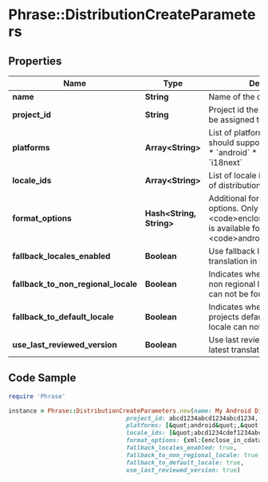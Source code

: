 # Phrase::DistributionCreateParameters

## Properties

Name | Type | Description | Notes
------------ | ------------- | ------------- | -------------
**name** | **String** | Name of the distribution | [optional] 
**project_id** | **String** | Project id the distribution should be assigned to. | [optional] 
**platforms** | **Array&lt;String&gt;** | List of platforms the distribution should support. Valid values are: * &#x60;android&#x60; * &#x60;ios&#x60; * &#x60;flutter&#x60; * &#x60;i18next&#x60; | [optional] 
**locale_ids** | **Array&lt;String&gt;** | List of locale ids that will be part of distribution releases | [optional] 
**format_options** | **Hash&lt;String, String&gt;** | Additional formatting and render options. Only &lt;code&gt;enclose_in_cdata&lt;/code&gt; is available for platform &lt;code&gt;android&lt;/code&gt;. | [optional] 
**fallback_locales_enabled** | **Boolean** | Use fallback locale if there is no translation in the current locale. | [optional] 
**fallback_to_non_regional_locale** | **Boolean** | Indicates whether to fallback to non regional locale when locale can not be found | [optional] 
**fallback_to_default_locale** | **Boolean** | Indicates whether to fallback to projects default locale when locale can not be found | [optional] 
**use_last_reviewed_version** | **Boolean** | Use last reviewed instead of latest translation in a project | [optional] 

## Code Sample

```ruby
require 'Phrase'

instance = Phrase::DistributionCreateParameters.new(name: My Android Distribution,
                                 project_id: abcd1234abcd1234abcd1234,
                                 platforms: [&quot;android&quot;,&quot;ios&quot;],
                                 locale_ids: [&quot;abcd1234cdef1234abcd1234cdef1234&quot;,&quot;fff565db236400772368235db2c6117e&quot;],
                                 format_options: {xml:{enclose_in_cdata:&#39;1&#39;}},
                                 fallback_locales_enabled: true,
                                 fallback_to_non_regional_locale: true,
                                 fallback_to_default_locale: true,
                                 use_last_reviewed_version: true)
```


